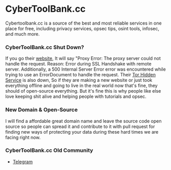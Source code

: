 # CyberToolBank.cc
Cybertoolbank.cc is a source of the best and most reliable services in one place for free, including privacy services, opsec tips, osint tools, infosec, and much more.

### CyberToolBank.cc Shut Down?

If you go their [website](https://cybertoolbank.cc), It will say "Proxy Error: The proxy server could not handle the request. Reason: Error during SSL Handshake with remote server. Additionally, a 500 Internal Server Error error was encountered while trying to use an ErrorDocument to handle the request. Their [Tor Hidden Service](http://2snjjrtrlvjqbbex4yzz6fbwdm3o6dwatciruyuqgtk3bdxhzk4ridad.onion/) is also down, So if they are making a new website or just took everything offline and going to live in the real world now that's fine, they should of open-source everything. But it's fine this is why people like else love keeping shit alive and helping people with tutorials and opsec.

### New Domain & Open-Source
I will find a affordable great domain name and leave the source code open source so people can spread it and contribute to it with pull request for finding new ways of protecting your data during these hard times we are facing right now.

### CyberToolBank.cc Old Community

- [Telegram](https://t.me/opsecwikichat)
